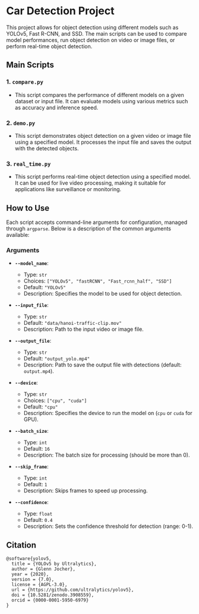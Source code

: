 # Car Detection Project

This project allows for object detection using different models such as YOLOv5, Fast R-CNN, and SSD. The main scripts can be used to compare model performances, run object detection on video or image files, or perform real-time object detection.

## Main Scripts

### 1. `compare.py`
   - This script compares the performance of different models on a given dataset or input file. It can evaluate models using various metrics such as accuracy and inference speed.

### 2. `demo.py`
   - This script demonstrates object detection on a given video or image file using a specified model. It processes the input file and saves the output with the detected objects.

### 3. `real_time.py`
   - This script performs real-time object detection using a specified model. It can be used for live video processing, making it suitable for applications like surveillance or monitoring.

## How to Use

Each script accepts command-line arguments for configuration, managed through `argparse`. Below is a description of the common arguments available:

### Arguments

- **`--model_name`**: 
   - Type: `str`
   - Choices: `["YOLOv5", "fastRCNN", "Fast_rcnn_half", "SSD"]`
   - Default: `"YOLOv5"`
   - Description: Specifies the model to be used for object detection.

- **`--input_file`**:
   - Type: `str`
   - Default: `"data/hanoi-traffic-clip.mov"`
   - Description: Path to the input video or image file.

- **`--output_file`**:
   - Type: `str`
   - Default: `"output_yolo.mp4"`
   - Description: Path to save the output file with detections (default: `output.mp4`).

- **`--device`**:
   - Type: `str`
   - Choices: `["cpu", "cuda"]`
   - Default: `"cpu"`
   - Description: Specifies the device to run the model on (`cpu` or `cuda` for GPU).

- **`--batch_size`**:
   - Type: `int`
   - Default: `16`
   - Description: The batch size for processing (should be more than 0).

- **`--skip_frame`**:
   - Type: `int`
   - Default: `1`
   - Description: Skips frames to speed up processing.

- **`--confidence`**:
   - Type: `float`
   - Default: `0.4`
   - Description: Sets the confidence threshold for detection (range: 0-1).

## Citation


```text
@software{yolov5,
  title = {YOLOv5 by Ultralytics},
  author = {Glenn Jocher},
  year = {2020},
  version = {7.0},
  license = {AGPL-3.0},
  url = {https://github.com/ultralytics/yolov5},
  doi = {10.5281/zenodo.3908559},
  orcid = {0000-0001-5950-6979}
}
